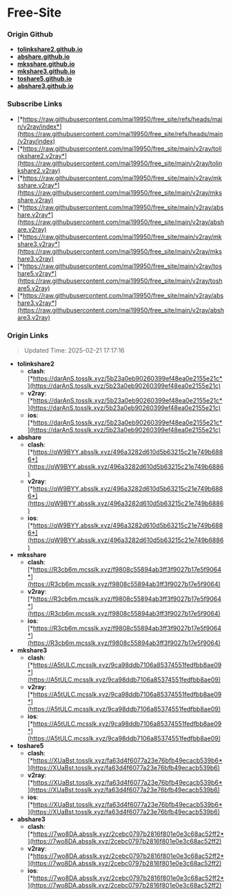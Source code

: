 # Free-Site

### Origin Github

- [**tolinkshare2.github.io**](https://github.com/tolinkshare2/tolinkshare2.github.io)
- [**abshare.github.io**](https://github.com/abshare/abshare.github.io)
- [**mksshare.github.io**](https://github.com/mksshare/mksshare.github.io)
- [**mkshare3.github.io**](https://github.com/mkshare3/mkshare3.github.io)
- [**toshare5.github.io**](https://github.com/toshare5/toshare5.github.io)
- [**abshare3.github.io**](https://github.com/abshare3/abshare3.github.io)

### Subscribe Links

- [*https://raw.githubusercontent.com/mai19950/free_site/refs/heads/main/v2ray/index*](https://raw.githubusercontent.com/mai19950/free_site/refs/heads/main/v2ray/index)
- [*https://raw.githubusercontent.com/mai19950/free_site/main/v2ray/tolinkshare2.v2ray*](https://raw.githubusercontent.com/mai19950/free_site/main/v2ray/tolinkshare2.v2ray)
- [*https://raw.githubusercontent.com/mai19950/free_site/main/v2ray/mksshare.v2ray*](https://raw.githubusercontent.com/mai19950/free_site/main/v2ray/mksshare.v2ray)
- [*https://raw.githubusercontent.com/mai19950/free_site/main/v2ray/abshare.v2ray*](https://raw.githubusercontent.com/mai19950/free_site/main/v2ray/abshare.v2ray)
- [*https://raw.githubusercontent.com/mai19950/free_site/main/v2ray/mkshare3.v2ray*](https://raw.githubusercontent.com/mai19950/free_site/main/v2ray/mkshare3.v2ray)
- [*https://raw.githubusercontent.com/mai19950/free_site/main/v2ray/toshare5.v2ray*](https://raw.githubusercontent.com/mai19950/free_site/main/v2ray/toshare5.v2ray)
- [*https://raw.githubusercontent.com/mai19950/free_site/main/v2ray/abshare3.v2ray*](https://raw.githubusercontent.com/mai19950/free_site/main/v2ray/abshare3.v2ray)

### Origin Links

> Updated Time: 2025-02-21 17:17:16

- **tolinkshare2**
  - **clash**: [*https://darAnS.tosslk.xyz/5b23a0eb90260399ef48ea0e2155e21c*](https://darAnS.tosslk.xyz/5b23a0eb90260399ef48ea0e2155e21c)
  - **v2ray**: [*https://darAnS.tosslk.xyz/5b23a0eb90260399ef48ea0e2155e21c*](https://darAnS.tosslk.xyz/5b23a0eb90260399ef48ea0e2155e21c)
  - **ios**: [*https://darAnS.tosslk.xyz/5b23a0eb90260399ef48ea0e2155e21c*](https://darAnS.tosslk.xyz/5b23a0eb90260399ef48ea0e2155e21c)
- **abshare**
  - **clash**: [*https://qW9BYY.absslk.xyz/496a3282d610d5b63215c21e749b6886*](https://qW9BYY.absslk.xyz/496a3282d610d5b63215c21e749b6886)
  - **v2ray**: [*https://qW9BYY.absslk.xyz/496a3282d610d5b63215c21e749b6886*](https://qW9BYY.absslk.xyz/496a3282d610d5b63215c21e749b6886)
  - **ios**: [*https://qW9BYY.absslk.xyz/496a3282d610d5b63215c21e749b6886*](https://qW9BYY.absslk.xyz/496a3282d610d5b63215c21e749b6886)
- **mksshare**
  - **clash**: [*https://R3cb6m.mcsslk.xyz/f9808c55894ab3ff3f9027b17e5f9064*](https://R3cb6m.mcsslk.xyz/f9808c55894ab3ff3f9027b17e5f9064)
  - **v2ray**: [*https://R3cb6m.mcsslk.xyz/f9808c55894ab3ff3f9027b17e5f9064*](https://R3cb6m.mcsslk.xyz/f9808c55894ab3ff3f9027b17e5f9064)
  - **ios**: [*https://R3cb6m.mcsslk.xyz/f9808c55894ab3ff3f9027b17e5f9064*](https://R3cb6m.mcsslk.xyz/f9808c55894ab3ff3f9027b17e5f9064)
- **mkshare3**
  - **clash**: [*https://A5tULC.mcsslk.xyz/9ca98ddb7106a85374551fedfbb8ae09*](https://A5tULC.mcsslk.xyz/9ca98ddb7106a85374551fedfbb8ae09)
  - **v2ray**: [*https://A5tULC.mcsslk.xyz/9ca98ddb7106a85374551fedfbb8ae09*](https://A5tULC.mcsslk.xyz/9ca98ddb7106a85374551fedfbb8ae09)
  - **ios**: [*https://A5tULC.mcsslk.xyz/9ca98ddb7106a85374551fedfbb8ae09*](https://A5tULC.mcsslk.xyz/9ca98ddb7106a85374551fedfbb8ae09)
- **toshare5**
  - **clash**: [*https://XUaBst.tosslk.xyz/fa63d4f6077a23e76bfb49ecacb539b6*](https://XUaBst.tosslk.xyz/fa63d4f6077a23e76bfb49ecacb539b6)
  - **v2ray**: [*https://XUaBst.tosslk.xyz/fa63d4f6077a23e76bfb49ecacb539b6*](https://XUaBst.tosslk.xyz/fa63d4f6077a23e76bfb49ecacb539b6)
  - **ios**: [*https://XUaBst.tosslk.xyz/fa63d4f6077a23e76bfb49ecacb539b6*](https://XUaBst.tosslk.xyz/fa63d4f6077a23e76bfb49ecacb539b6)
- **abshare3**
  - **clash**: [*https://7wo8DA.absslk.xyz/2cebc0797b2816f801e0e3c68ac52ff2*](https://7wo8DA.absslk.xyz/2cebc0797b2816f801e0e3c68ac52ff2)
  - **v2ray**: [*https://7wo8DA.absslk.xyz/2cebc0797b2816f801e0e3c68ac52ff2*](https://7wo8DA.absslk.xyz/2cebc0797b2816f801e0e3c68ac52ff2)
  - **ios**: [*https://7wo8DA.absslk.xyz/2cebc0797b2816f801e0e3c68ac52ff2*](https://7wo8DA.absslk.xyz/2cebc0797b2816f801e0e3c68ac52ff2)
